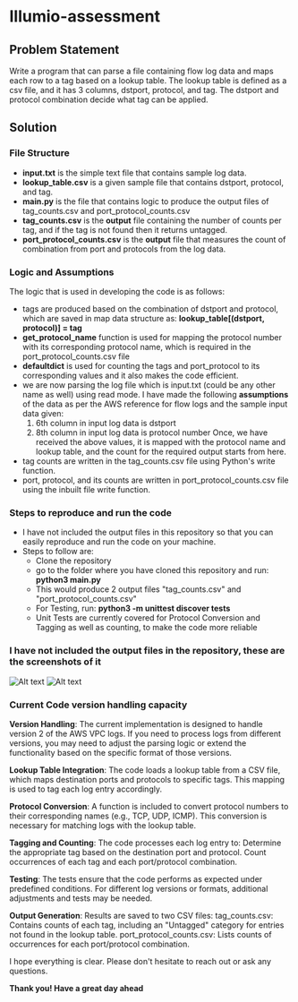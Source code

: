# Illumio-assessment

## Problem Statement
Write a program that can parse a file containing flow log data and maps each row to a tag based on a lookup table. The lookup table is defined as a csv file, and it has 3 columns, dstport, protocol, and tag. The dstport and protocol combination decide what tag can be applied.   

## Solution

### File Structure
- **input.txt** is the simple text file that contains sample log data.
- **lookup_table.csv** is a given sample file that contains dstport, protocol, and tag.
- **main.py** is the file that contains logic to produce the output files of tag_counts.csv and port_protocol_counts.csv
- **tag_counts.csv** is the **output** file containing the number of counts per tag, and if the tag is not found then it returns untagged.
- **port_protocol_counts.csv** is the **output** file that measures the count of combination from port and protocols from the log data.

### Logic and Assumptions
The logic that is used in developing the code is as follows:
- tags are produced based on the combination of dstport and protocol, which are saved in map data structure as:
    **lookup_table[(dstport, protocol)] = tag**
- **get_protocol_name** function is used for mapping the protocol number with its corresponding protocol name, which is required in the port_protocol_counts.csv file
- **defaultdict** is used for counting the tags and port_protocol to its corresponding values and it also makes the code efficient.
- we are now parsing the log file which is input.txt (could be any other name as well) using read mode. 
  I have made the following **assumptions** of the data as per the AWS reference for flow logs and the sample input data given:
    1. 6th column in input log data is dstport
    2. 8th column in input log data is protocol number
  Once, we have received the above values, it is mapped with the protocol name and lookup table, and the count for the required output starts from here.
- tag counts are written in the tag_counts.csv file using Python's write function.
- port, protocol, and its counts are written in port_protocol_counts.csv file using the inbuilt file write function.

### Steps to reproduce and run the code
- I have not included the output files in this repository so that you can easily reproduce and run the code on your machine.
- Steps to follow are:
  - Clone the repository
  - go to the folder where you have cloned this repository and run:
    **python3 main.py**
  - This would produce 2 output files "tag_counts.csv" and "port_protocol_counts.csv"
  - For Testing, run: **python3 -m unittest discover tests**
  - Unit Tests are currently covered for Protocol Conversion and Tagging as well as counting, to make the code more reliable

### I have not included the output files in the repository, these are the screenshots of it
![Alt text](https://github.com/user-attachments/assets/e454ad61-d67e-4b99-8224-66208cb743c5)
![Alt text](https://github.com/user-attachments/assets/cfd44f9b-398f-40f4-8527-3c3dc4be2c4e)

### Current Code version handling capacity

**Version Handling**: The current implementation is designed to handle version 2 of the AWS VPC logs. If you need to process logs from different versions, you may need to adjust the parsing logic or extend the functionality based on the specific format of those versions.

**Lookup Table Integration**: The code loads a lookup table from a CSV file, which maps destination ports and protocols to specific tags. This mapping is used to tag each log entry accordingly.

**Protocol Conversion**: A function is included to convert protocol numbers to their corresponding names (e.g., TCP, UDP, ICMP). This conversion is necessary for matching logs with the lookup table.

**Tagging and Counting**: The code processes each log entry to:
Determine the appropriate tag based on the destination port and protocol.
Count occurrences of each tag and each port/protocol combination.

**Testing**: 
The tests ensure that the code performs as expected under predefined conditions. For different log versions or formats, additional adjustments and tests may be needed.

**Output Generation**: Results are saved to two CSV files:
tag_counts.csv: Contains counts of each tag, including an "Untagged" category for entries not found in the lookup table.
port_protocol_counts.csv: Lists counts of occurrences for each port/protocol combination.

I hope everything is clear. Please don't hesitate to reach out or ask any questions.

**Thank you!
Have a great day ahead**
